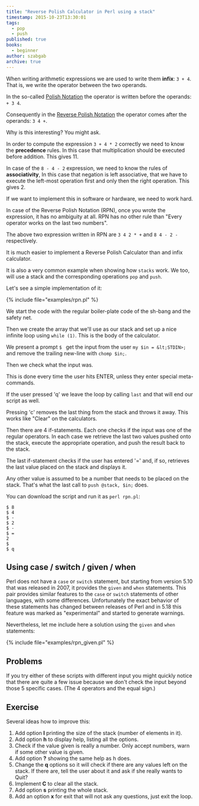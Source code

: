 ```yaml
---
title: "Reverse Polish Calculator in Perl using a stack"
timestamp: 2015-10-23T13:30:01
tags:
  - pop
  - push
published: true
books:
  - beginner
author: szabgab
archive: true
---
```



When writing arithmetic expressions we are used to write them **infix**:
`3 + 4`. That is, we write the operator between the two operands.

In the so-called [Polish Notation](http://en.wikipedia.org/wiki/Polish_notation)
the operator is written before the operands: `+ 3 4`.

Consequently in the [Reverse Polish Notation](http://en.wikipedia.org/wiki/Reverse_Polish_notation)
the operator comes after the operands: `3 4 +`.

Why is this interesting? You might ask.


In order to compute the expression `3 + 4 * 2` correctly we need to
know the **precedence** rules.
In this case that multiplication should be executed before addition.
This gives 11.

In case of the `8 - 4 - 2` expression, we  need to know the rules of **associativity**,
In this case that negation is left associative, that we have to execute the left-most operation first and only then the right operation.
This gives 2.

If we want to implement this in software or hardware, we need to work hard.

In case of the Reverse Polish Notation (RPN), once you wrote the expression,
it has no ambiguity at all. RPN has no other rule than
"Every operator works on the last two numbers".

The above two expression written in RPN are `3 4 2 * +` and
`8 4 - 2 -` respectively.

It is much easier to implement a Reverse Polish Calculator than and infix calculator.

It is also a very common example when showing how `stacks` work. We too, will
use a stack and the corresponding operations `pop` and `push`.

Let's see a simple implementation of it:

{% include file="examples/rpn.pl" %}

We start the code with the regular boiler-plate code of 
the sh-bang and the safety net.

Then we create the array that we'll use as our stack
and set up a nice infinite loop using `while (1)`.
This is the body of the calculator.

We present a prompt `$ `
get the input from the user `my $in = &lt;STDIN>;`
and remove the trailing new-line with `chomp $in;`.

Then we check what the input was.

This is done every time the user hits ENTER, unless they enter special meta-commands.

If the user pressed 'q' we leave the loop by calling `last` and that will end our script as well.

Pressing 'c' removes the last thing from the stack and throws it away. This works like "Clear" on the calculators.

Then there are 4 if-statements. Each one checks if the input was one of the regular operators.
In each case we retrieve the last two values pushed onto the stack, execute the appropriate operation,
and push the result back to the stack.

The last if-statement checks if the user has entered '=' and, if so, retrieves the last value placed on the
stack and displays it.

Any other value is assumed to be a number that needs to be placed on the stack.
That's what the last call to `push @stack, $in;` does.

You can download the script and run it as `perl rpn.pl`:

```
$ 8
$ 4
$ -
$ 2
$ -
$ =
2
$ 
$ q
```

## Using case / switch / given / when

Perl does not have a `case` or `switch` statement, but
starting from version 5.10 that was released in 2007, it provides the `given` and `when` statements.
This pair provides similar features to the `case` or `switch` statements of other languages, with some differences.
Unfortunately the exact behavior of these statements has changed between releases of Perl and in 5.18 this feature was marked
as "experimental" and started to generate warnings.

Nevertheless, let me include here a solution using the `given` and `when` statements:

{% include file="examples/rpn_given.pl" %}

## Problems

If you try either of these scripts with different input you might quickly notice that there are quite a few issue
because we don't check the input beyond those 5 specific cases. (The 4 operators and the equal sign.)

## Exercise

Several ideas how to improve this:

1. Add option **l** printing the size of the stack (number of elements in it).
1. Add option **h** to display help, listing all the options.
1. Check if the value given is really a number. Only accept numbers, warn if some other value is given.
1. Add option **?** showing the same help as h does.
1. Change the **q** options so it will check if there are any values left on the stack. If there are, tell the user about it and ask if she really wants to Quit?
1. Implement **C** to clear all the stack.
1. Add option **s** printing the whole stack.
1. Add an option **x** for exit that will not ask any questions, just exit the loop.
